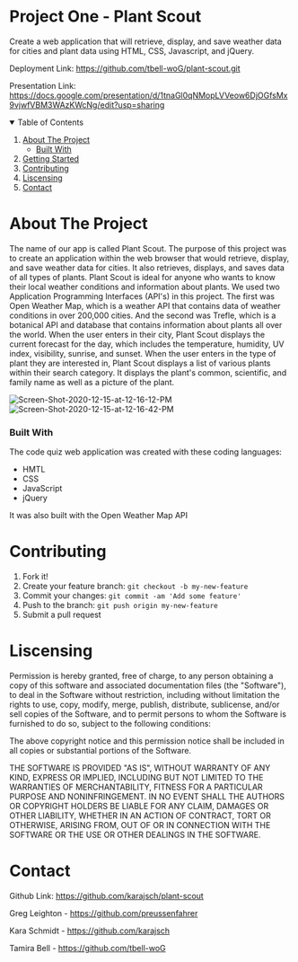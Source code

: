 # Project One - Plant Scout

Create a web application that will retrieve, display, and save weather data for cities and plant data using HTML, CSS, Javascript, and jQuery.

Deployment Link: https://github.com/tbell-woG/plant-scout.git

Presentation Link: https://docs.google.com/presentation/d/1tnaGl0qNMopLVVeow6DjOGfsMx9vjwfVBM3WAzKWcNg/edit?usp=sharing


<!-- TABLE OF CONTENTS -->
<details open="open">
  <summary>Table of Contents</summary>
  <ol>
    <li>
      <a href="about-the-project">About The Project</a>
      <ul>
        <li><a href="built-with">Built With</a></li>
      </ul>
    </li>
    <li><a href="getting-started">Getting Started</a></li>
    <li><a href="contributing">Contributing</a></li>
    <li><a href="liscense">Liscensing</a></li>
    <li><a href="contact">Contact</a></li>
  </ol>

# About The Project
The name of our app is called Plant Scout. The purpose of this project was to create an application within the web browser that would retrieve, display, and save weather data for cities. It also retrieves, displays, and saves data of all types of plants. Plant Scout is ideal for anyone who wants to know their local weather conditions and information about plants. We used two Application Programming Interfaces (API's) in this project. The first was Open Weather Map, which is a weather API that contains data of weather conditions in over 200,000 cities. And the second was Trefle, which is a botanical API and database that contains information about plants all over the world. When the user enters in their city, Plant Scout displays the current forecast for the day, which includes the temperature, humidity, UV index, visibility, sunrise, and sunset. When the user enters in the type of plant they are interested in, Plant Scout displays a list of various plants within their search category. It displays the plant's common, scientific, and family name as well as a picture of the plant. 

<img src="https://i.ibb.co/LxTX0yJ/Screen-Shot-2020-12-15-at-12-16-12-PM.png" alt="Screen-Shot-2020-12-15-at-12-16-12-PM" border="0">
<img src="https://i.ibb.co/vqZjkpS/Screen-Shot-2020-12-15-at-12-16-42-PM.png" alt="Screen-Shot-2020-12-15-at-12-16-42-PM" border="0">

### Built With
The code quiz web application was created with these coding languages:
* HMTL
* CSS
* JavaScript
* jQuery

It was also built with the Open Weather Map API

# Contributing
1. Fork it!
2. Create your feature branch: `git checkout -b my-new-feature`
3. Commit your changes: `git commit -am 'Add some feature'`
4. Push to the branch: `git push origin my-new-feature`
5. Submit a pull request

# Liscensing
Permission is hereby granted, free of charge, to any person obtaining a copy of this software and associated documentation files (the "Software"), to deal in the Software without restriction, including without limitation the rights to use, copy, modify, merge, publish, distribute, sublicense, and/or sell copies of the Software, and to permit persons to whom the Software is furnished to do so, subject to the following conditions:

The above copyright notice and this permission notice shall be included in all copies or substantial portions of the Software.

THE SOFTWARE IS PROVIDED "AS IS", WITHOUT WARRANTY OF ANY KIND, EXPRESS OR IMPLIED, INCLUDING BUT NOT LIMITED TO THE WARRANTIES OF MERCHANTABILITY, FITNESS FOR A PARTICULAR PURPOSE AND NONINFRINGEMENT. IN NO EVENT SHALL THE AUTHORS OR COPYRIGHT HOLDERS BE LIABLE FOR ANY CLAIM, DAMAGES OR OTHER LIABILITY, WHETHER IN AN ACTION OF CONTRACT, TORT OR OTHERWISE, ARISING FROM, OUT OF OR IN CONNECTION WITH THE SOFTWARE OR THE USE OR OTHER DEALINGS IN THE SOFTWARE.

# Contact
Github Link: https://github.com/karajsch/plant-scout



Greg Leighton - https://github.com/preussenfahrer

Kara Schmidt - https://github.com/karajsch

Tamira Bell - https://github.com/tbell-woG

